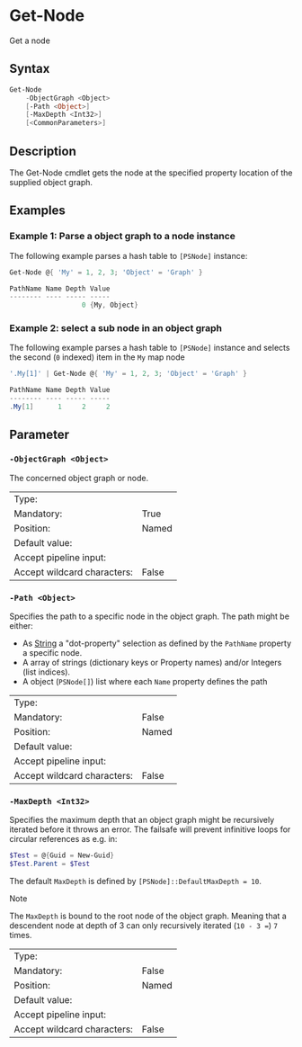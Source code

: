 <!-- markdownlint-disable MD033 -->
# Get-Node

Get a node

## Syntax

```PowerShell
Get-Node
    -ObjectGraph <Object>
    [-Path <Object>]
    [-MaxDepth <Int32>]
    [<CommonParameters>]
```

## Description

The Get-Node cmdlet gets the node at the specified property location of the supplied object graph.

## Examples

### Example 1: Parse a object graph to a node instance

The following example parses a hash table to `[PSNode]` instance:

```PowerShell
Get-Node @{ 'My' = 1, 2, 3; 'Object' = 'Graph' }

PathName Name Depth Value
-------- ---- ----- -----
                  0 {My, Object}
```

### Example 2: select a sub node in an object graph

The following example parses a hash table to `[PSNode]` instance and selects the second (`0` indexed)
item in the `My` map node

```PowerShell
'.My[1]' | Get-Node @{ 'My' = 1, 2, 3; 'Object' = 'Graph' }

PathName Name Depth Value
-------- ---- ----- -----
.My[1]      1     2     2
```

## Parameter

### <a id="-objectgraph">**`-ObjectGraph <Object>`**</a>

The concerned object graph or node.

<table>
<tr><td>Type:</td><td></td></tr>
<tr><td>Mandatory:</td><td>True</td></tr>
<tr><td>Position:</td><td>Named</td></tr>
<tr><td>Default value:</td><td></td></tr>
<tr><td>Accept pipeline input:</td><td></td></tr>
<tr><td>Accept wildcard characters:</td><td>False</td></tr>
</table>

### <a id="-path">**`-Path <Object>`**</a>

Specifies the path to a specific node in the object graph.
The path might be either:

* As [String](#string) a "dot-property" selection as defined by the `PathName` property a specific node.
* A array of strings (dictionary keys or Property names) and/or Integers (list indices).
* A object (`PSNode[]`) list where each `Name` property defines the path

<table>
<tr><td>Type:</td><td></td></tr>
<tr><td>Mandatory:</td><td>False</td></tr>
<tr><td>Position:</td><td>Named</td></tr>
<tr><td>Default value:</td><td></td></tr>
<tr><td>Accept pipeline input:</td><td></td></tr>
<tr><td>Accept wildcard characters:</td><td>False</td></tr>
</table>

### <a id="-maxdepth">**`-MaxDepth <Int32>`**</a>

Specifies the maximum depth that an object graph might be recursively iterated before it throws an error.
The failsafe will prevent infinitive loops for circular references as e.g. in:

```PowerShell
$Test = @{Guid = New-Guid}
$Test.Parent = $Test
```

The default `MaxDepth` is defined by `[PSNode]::DefaultMaxDepth = 10`.

> [!Note]
> The `MaxDepth` is bound to the root node of the object graph. Meaning that a descendent node
> at depth of 3 can only recursively iterated (`10 - 3 =`) `7` times.

<table>
<tr><td>Type:</td><td></td></tr>
<tr><td>Mandatory:</td><td>False</td></tr>
<tr><td>Position:</td><td>Named</td></tr>
<tr><td>Default value:</td><td></td></tr>
<tr><td>Accept pipeline input:</td><td></td></tr>
<tr><td>Accept wildcard characters:</td><td>False</td></tr>
</table>

